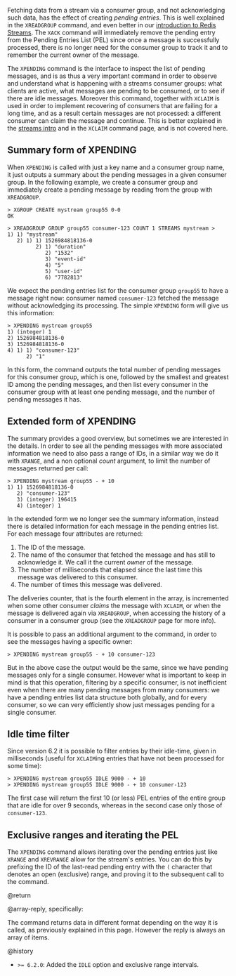 Fetching data from a stream via a consumer group, and not acknowledging such
data, has the effect of creating _pending entries_. This is well explained in
the `XREADGROUP` command, and even better in our
[introduction to Redis Streams](/topics/streams-intro). The `XACK` command will
immediately remove the pending entry from the Pending Entries List (PEL) since
once a message is successfully processed, there is no longer need for the
consumer group to track it and to remember the current owner of the message.

The `XPENDING` command is the interface to inspect the list of pending messages,
and is as thus a very important command in order to observe and understand what
is happening with a streams consumer groups: what clients are active, what
messages are pending to be consumed, or to see if there are idle messages.
Moreover this command, together with `XCLAIM` is used in order to implement
recovering of consumers that are failing for a long time, and as a result
certain messages are not processed: a different consumer can claim the message
and continue. This is better explained in the
[streams intro](/topics/streams-intro) and in the `XCLAIM` command page, and is
not covered here.

## Summary form of XPENDING

When `XPENDING` is called with just a key name and a consumer group name, it
just outputs a summary about the pending messages in a given consumer group. In
the following example, we create a consumer group and immediately create a
pending message by reading from the group with `XREADGROUP`.

```
> XGROUP CREATE mystream group55 0-0
OK

> XREADGROUP GROUP group55 consumer-123 COUNT 1 STREAMS mystream >
1) 1) "mystream"
   2) 1) 1) 1526984818136-0
         2) 1) "duration"
            2) "1532"
            3) "event-id"
            4) "5"
            5) "user-id"
            6) "7782813"
```

We expect the pending entries list for the consumer group `group55` to have a
message right now: consumer named `consumer-123` fetched the message without
acknowledging its processing. The simple `XPENDING` form will give us this
information:

```
> XPENDING mystream group55
1) (integer) 1
2) 1526984818136-0
3) 1526984818136-0
4) 1) 1) "consumer-123"
      2) "1"
```

In this form, the command outputs the total number of pending messages for this
consumer group, which is one, followed by the smallest and greatest ID among the
pending messages, and then list every consumer in the consumer group with at
least one pending message, and the number of pending messages it has.

## Extended form of XPENDING

The summary provides a good overview, but sometimes we are interested in the
details. In order to see all the pending messages with more associated
information we need to also pass a range of IDs, in a similar way we do it with
`XRANGE`, and a non optional _count_ argument, to limit the number of messages
returned per call:

```
> XPENDING mystream group55 - + 10
1) 1) 1526984818136-0
   2) "consumer-123"
   3) (integer) 196415
   4) (integer) 1
```

In the extended form we no longer see the summary information, instead there is
detailed information for each message in the pending entries list. For each
message four attributes are returned:

1. The ID of the message.
2. The name of the consumer that fetched the message and has still to
   acknowledge it. We call it the current _owner_ of the message.
3. The number of milliseconds that elapsed since the last time this message was
   delivered to this consumer.
4. The number of times this message was delivered.

The deliveries counter, that is the fourth element in the array, is incremented
when some other consumer _claims_ the message with `XCLAIM`, or when the message
is delivered again via `XREADGROUP`, when accessing the history of a consumer in
a consumer group (see the `XREADGROUP` page for more info).

It is possible to pass an additional argument to the command, in order to see
the messages having a specific owner:

```
> XPENDING mystream group55 - + 10 consumer-123
```

But in the above case the output would be the same, since we have pending
messages only for a single consumer. However what is important to keep in mind
is that this operation, filtering by a specific consumer, is not inefficient
even when there are many pending messages from many consumers: we have a pending
entries list data structure both globally, and for every consumer, so we can
very efficiently show just messages pending for a single consumer.

## Idle time filter

Since version 6.2 it is possible to filter entries by their idle-time, given in
milliseconds (useful for `XCLAIM`ing entries that have not been processed for
some time):

```
> XPENDING mystream group55 IDLE 9000 - + 10
> XPENDING mystream group55 IDLE 9000 - + 10 consumer-123
```

The first case will return the first 10 (or less) PEL entries of the entire
group that are idle for over 9 seconds, whereas in the second case only those of
`consumer-123`.

## Exclusive ranges and iterating the PEL

The `XPENDING` command allows iterating over the pending entries just like
`XRANGE` and `XREVRANGE` allow for the stream's entries. You can do this by
prefixing the ID of the last-read pending entry with the `(` character that
denotes an open (exclusive) range, and proving it to the subsequent call to the
command.

@return

@array-reply, specifically:

The command returns data in different format depending on the way it is called,
as previously explained in this page. However the reply is always an array of
items.

@history

- `>= 6.2.0`: Added the `IDLE` option and exclusive range intervals.

